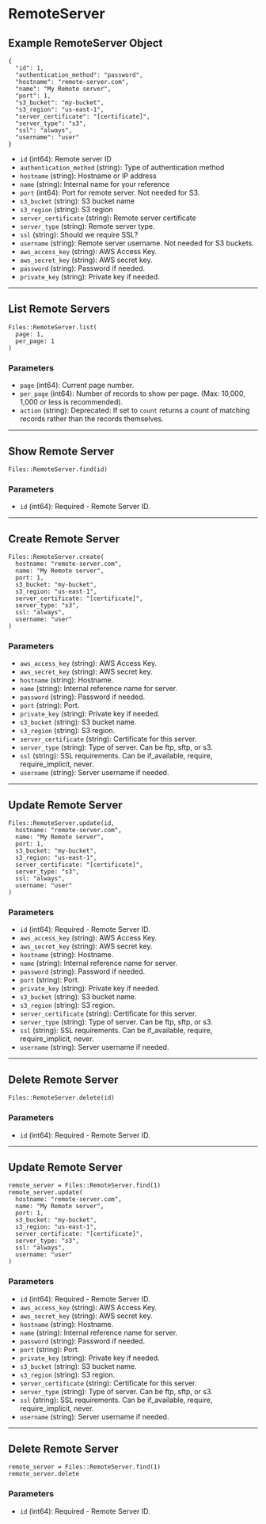 # RemoteServer

## Example RemoteServer Object

```
{
  "id": 1,
  "authentication_method": "password",
  "hostname": "remote-server.com",
  "name": "My Remote server",
  "port": 1,
  "s3_bucket": "my-bucket",
  "s3_region": "us-east-1",
  "server_certificate": "[certificate]",
  "server_type": "s3",
  "ssl": "always",
  "username": "user"
}
```

* `id` (int64): Remote server ID
* `authentication_method` (string): Type of authentication method
* `hostname` (string): Hostname or IP address
* `name` (string): Internal name for your reference
* `port` (int64): Port for remote server.  Not needed for S3.
* `s3_bucket` (string): S3 bucket name
* `s3_region` (string): S3 region
* `server_certificate` (string): Remote server certificate
* `server_type` (string): Remote server type.
* `ssl` (string): Should we require SSL?
* `username` (string): Remote server username.  Not needed for S3 buckets.
* `aws_access_key` (string): AWS Access Key.
* `aws_secret_key` (string): AWS secret key.
* `password` (string): Password if needed.
* `private_key` (string): Private key if needed.


---

## List Remote Servers

```
Files::RemoteServer.list(
  page: 1, 
  per_page: 1
)
```

### Parameters

* `page` (int64): Current page number.
* `per_page` (int64): Number of records to show per page.  (Max: 10,000, 1,000 or less is recommended).
* `action` (string): Deprecated: If set to `count` returns a count of matching records rather than the records themselves.


---

## Show Remote Server

```
Files::RemoteServer.find(id)
```

### Parameters

* `id` (int64): Required - Remote Server ID.


---

## Create Remote Server

```
Files::RemoteServer.create(
  hostname: "remote-server.com", 
  name: "My Remote server", 
  port: 1, 
  s3_bucket: "my-bucket", 
  s3_region: "us-east-1", 
  server_certificate: "[certificate]", 
  server_type: "s3", 
  ssl: "always", 
  username: "user"
)
```

### Parameters

* `aws_access_key` (string): AWS Access Key.
* `aws_secret_key` (string): AWS secret key.
* `hostname` (string): Hostname.
* `name` (string): Internal reference name for server.
* `password` (string): Password if needed.
* `port` (string): Port.
* `private_key` (string): Private key if needed.
* `s3_bucket` (string): S3 bucket name.
* `s3_region` (string): S3 region.
* `server_certificate` (string): Certificate for this server.
* `server_type` (string): Type of server.  Can be ftp, sftp, or s3.
* `ssl` (string): SSL requirements.  Can be if_available, require, require_implicit, never.
* `username` (string): Server username if needed.


---

## Update Remote Server

```
Files::RemoteServer.update(id, 
  hostname: "remote-server.com", 
  name: "My Remote server", 
  port: 1, 
  s3_bucket: "my-bucket", 
  s3_region: "us-east-1", 
  server_certificate: "[certificate]", 
  server_type: "s3", 
  ssl: "always", 
  username: "user"
)
```

### Parameters

* `id` (int64): Required - Remote Server ID.
* `aws_access_key` (string): AWS Access Key.
* `aws_secret_key` (string): AWS secret key.
* `hostname` (string): Hostname.
* `name` (string): Internal reference name for server.
* `password` (string): Password if needed.
* `port` (string): Port.
* `private_key` (string): Private key if needed.
* `s3_bucket` (string): S3 bucket name.
* `s3_region` (string): S3 region.
* `server_certificate` (string): Certificate for this server.
* `server_type` (string): Type of server.  Can be ftp, sftp, or s3.
* `ssl` (string): SSL requirements.  Can be if_available, require, require_implicit, never.
* `username` (string): Server username if needed.


---

## Delete Remote Server

```
Files::RemoteServer.delete(id)
```

### Parameters

* `id` (int64): Required - Remote Server ID.


---

## Update Remote Server

```
remote_server = Files::RemoteServer.find(1)
remote_server.update(
  hostname: "remote-server.com",
  name: "My Remote server",
  port: 1,
  s3_bucket: "my-bucket",
  s3_region: "us-east-1",
  server_certificate: "[certificate]",
  server_type: "s3",
  ssl: "always",
  username: "user"
)
```

### Parameters

* `id` (int64): Required - Remote Server ID.
* `aws_access_key` (string): AWS Access Key.
* `aws_secret_key` (string): AWS secret key.
* `hostname` (string): Hostname.
* `name` (string): Internal reference name for server.
* `password` (string): Password if needed.
* `port` (string): Port.
* `private_key` (string): Private key if needed.
* `s3_bucket` (string): S3 bucket name.
* `s3_region` (string): S3 region.
* `server_certificate` (string): Certificate for this server.
* `server_type` (string): Type of server.  Can be ftp, sftp, or s3.
* `ssl` (string): SSL requirements.  Can be if_available, require, require_implicit, never.
* `username` (string): Server username if needed.


---

## Delete Remote Server

```
remote_server = Files::RemoteServer.find(1)
remote_server.delete
```

### Parameters

* `id` (int64): Required - Remote Server ID.
